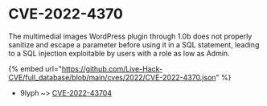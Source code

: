 # CVE-2022-4370

The multimedial images WordPress plugin through 1.0b does not properly sanitize and escape a parameter before using it in a SQL statement, leading to a SQL injection exploitable by users with a role as low as Admin.

{% embed url="https://github.com/Live-Hack-CVE/full_database/blob/main/cves/2022/CVE-2022-4370.json" %}


* 9lyph ~> [CVE-2022-43704](https://www.alice-snow.ru/2022/database/cve-2022-4370/cve-2022-43704-9lyph)